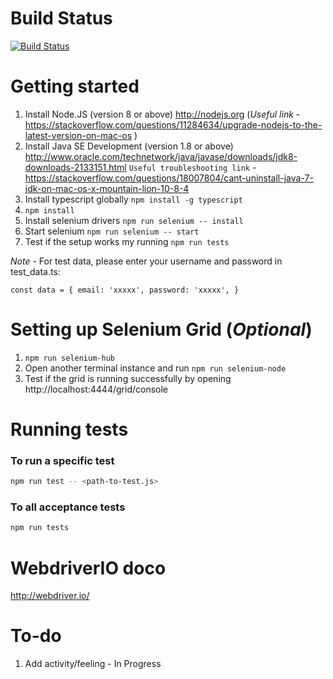 # Build Status 
[![Build Status](https://travis-ci.org/akshaysud/playground.svg?branch=master)](https://travis-ci.org/akshaysud/playground)

# Getting started

1.  Install Node.JS (version 8 or above)
    http://nodejs.org (*Useful link* - https://stackoverflow.com/questions/11284634/upgrade-nodejs-to-the-latest-version-on-mac-os )
1.  Install Java SE Development (version 1.8 or above)
    http://www.oracle.com/technetwork/java/javase/downloads/jdk8-downloads-2133151.html
	`Useful troubleshooting link` - https://stackoverflow.com/questions/18007804/cant-uninstall-java-7-jdk-on-mac-os-x-mountain-lion-10-8-4
1.	Install typescript globally `npm install -g typescript`
1.  `npm install`
1.	Install selenium drivers `npm run selenium -- install`
1.	Start selenium `npm run selenium -- start`
1.	Test if the setup works my running `npm run tests`

*Note* - For test data, please enter your username and password in test_data.ts:

`const data = {
			email: 'xxxxx',
			password: 'xxxxx',
		}
`

# Setting up Selenium Grid (*Optional*)

1.	`npm run selenium-hub`
1.	Open another terminal instance and run `npm run selenium-node`
1.	Test if the grid is running successfully by opening http://localhost:4444/grid/console

# Running tests

### To run a specific test

```bash
npm run test -- <path-to-test.js>
```

### To all acceptance tests

```bash
npm run tests
```

# WebdriverIO doco

http://webdriver.io/

# To-do 
1. Add activity/feeling - In Progress  
